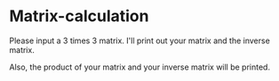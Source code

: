 # Matrix-calculation

Please input a 3 times 3 matrix. I'll print out your matrix and the inverse matrix. 

Also, the product of your matrix and your inverse matrix will be printed. 

